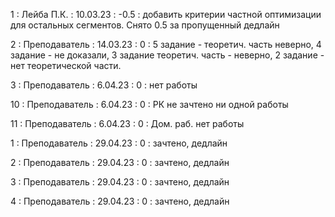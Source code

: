 1 : Лейба П.К. : 10.03.23 : -0.5 : добавить критерии частной оптимизации для остальных сегментов. Снято 0.5 за пропущенный дедлайн

2 : Преподаватель : 14.03.23 : 0 : 5 задание - теоретич. часть неверно, 4 задание - не доказали, 3 задание теоретич. часть - неверно, 2 задание - нет теоретической части.

3 : Преподаватель : 6.04.23 : 0 : нет работы

10 : Преподаватель : 6.04.23 : 0 : РК не зачтено ни одной работы

11 : Преподаватель : 6.04.23 : 0 : Дом. раб. нет работы

1 : Преподаватель : 29.04.23 : 0 : зачтено, дедлайн

2 : Преподаватель : 29.04.23 : 0 : зачтено, дедлайн

3 : Преподаватель : 29.04.23 : 0 : зачтено, дедлайн

4 : Преподаватель : 29.04.23 : 0 : зачтено, дедлайн
